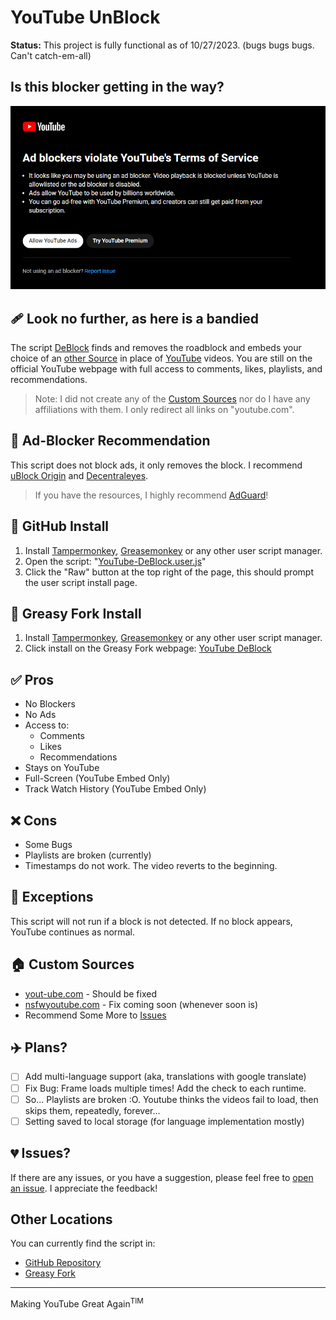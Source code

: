 # YouTube UnBlock

**Status:** This project is fully functional as of 10/27/2023. (bugs bugs bugs. Can't catch-em-all)

## Is this blocker getting in the way? 
![a rat](/img/YouTube-ad-blocker-not-experiment-dark.png)

## 🩹 Look no further, as here is a bandied
The script [DeBlock](/YouTube-DeBlock.user.js) finds and removes the roadblock and embeds your choice of an [other Source](#custom-sources) in place of [YouTube](https://youtube.com) videos. You are still on the official YouTube webpage with full access to comments, likes, playlists, and recommendations.

>Note: I did not create any of the [Custom Sources](#custom-sources) nor do I have any affiliations with them. I only redirect all links on "youtube.com".

## 🚫 Ad-Blocker Recommendation  
This script does not block ads, it only removes the block. I recommend [uBlock Origin](https://github.com/gorhill/uBlock) and [Decentraleyes](https://chrome.google.com/webstore/detail/decentraleyes/ldpochfccmkkmhdbclfhpagapcfdljkj). 

>If you have the resources, I highly recommend [AdGuard](https://www.adguard.com/en/)!


## 📂 GitHub Install
1. Install [Tampermonkey](https://www.tampermonkey.net/), [Greasemonkey](https://addons.mozilla.org/en-US/firefox/addon/greasemonkey/) or any other user script manager.
2. Open the script: "[YouTube-DeBlock.user.js](/YouTube-DeBlock.user.js)"
3. Click the "Raw" button at the top right of the page, this should prompt the user script install page.

## 🍴 Greasy Fork Install
1. Install [Tampermonkey](https://www.tampermonkey.net/), [Greasemonkey](https://addons.mozilla.org/en-US/firefox/addon/greasemonkey/) or any other user script manager.
2. Click install on the Greasy Fork webpage: [YouTube DeBlock](https://greasyfork.org/en/scripts/477098-youtube-deblock)


✅ Pros
---
- No Blockers
- No Ads
- Access to:
  - Comments
  - Likes
  - Recommendations
- Stays on YouTube
- Full-Screen (YouTube Embed Only)
- Track Watch History (YouTube Embed Only)

❌ Cons
---
- Some Bugs
- Playlists are broken (currently)
- Timestamps do not work. The video reverts to the beginning.

## 🥫 Exceptions
This script will not run if a block is not detected. If no block appears, YouTube continues as normal.

## 🏠 Custom Sources
- [yout-ube.com](https://yout-ube.com) - Should be fixed
- [nsfwyoutube.com](https://nsfwyoutube.com) - Fix coming soon (whenever soon is)
- Recommend Some More to [Issues](https://github.com/YelloNolo/YouTube-UnBlock/issues/3)

## ✈️ Plans?
- [ ] Add multi-language support (aka, translations with google translate)
- [ ] Fix Bug: Frame loads multiple times! Add the check to each runtime. 
- [ ] So... Playlists are broken :O. Youtube thinks the videos fail to load, then skips them, repeatedly, forever...
- [ ] Setting saved to local storage (for language implementation mostly)

## 💔 Issues?
If there are any issues, or you have a suggestion, please feel free to [open an issue](https://github.com/YelloNolo/YouTube-UnBlock/issues). I appreciate the feedback!

## Other Locations
You can currently find the script in:
- [GitHub Repository](https://github.com/YelloNolo/YouTube-UnBlock/)
- [Greasy Fork](https://greasyfork.org/en/scripts/477098-youtube-deblock)

---

Making YouTube Great Again<sup>TIM</sup>